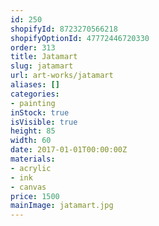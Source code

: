 ```yaml
---
id: 250
shopifyId: 8723270566218
shopifyOptionId: 47772446720330
order: 313
title: Jatamart
slug: jatamart
url: art-works/jatamart
aliases: []
categories:
- painting
inStock: true
isVisible: true
height: 85
width: 60
date: 2017-01-01T00:00:00Z
materials:
- acrylic
- ink
- canvas
price: 1500
mainImage: jatamart.jpg
---
```

